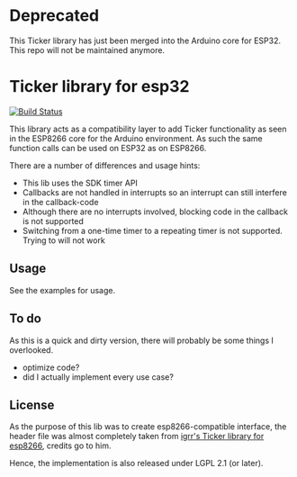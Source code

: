 # Deprecated

This Ticker library has just been merged into the Arduino core for ESP32. This repo will not be maintained anymore.

# Ticker library for esp32

[![Build Status](https://travis-ci.org/bertmelis/Ticker-esp32.svg?branch=master)](https://travis-ci.org/bertmelis/Ticker-esp32)

This library acts as a compatibility layer to add Ticker functionality as seen in the ESP8266 core for the Arduino environment. As such the same function calls can be used on ESP32 as on ESP8266.

There are a number of differences and usage hints:
* This lib uses the SDK timer API
* Callbacks are not handled in interrupts so an interrupt can still interfere in the callback-code
* Although there are no interrupts involved, blocking code in the callback is not supported
* Switching from a one-time timer to a repeating timer is not supported. Trying to will not work

## Usage
See the examples for usage.

## To do
As this is a quick and dirty version, there will probably be some things I overlooked.
* optimize code?
* did I actually implement every use case?


## License
As the purpose of this lib was to create esp8266-compatible interface, the header file was almost completely taken from [igrr's Ticker library for esp8266](https://github.com/esp8266/Arduino/blob/master/libraries/Ticker/Ticker.h), credits go to him.

Hence, the implementation is also released under LGPL 2.1 (or later).
